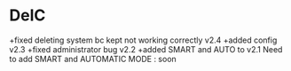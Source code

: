 # DelC
+fixed deleting system bc kept not working correctly v2.4
+added config v2.3
+fixed administrator bug v2.2
+added SMART and AUTO to v2.1
Need to add SMART and AUTOMATIC MODE : soon
